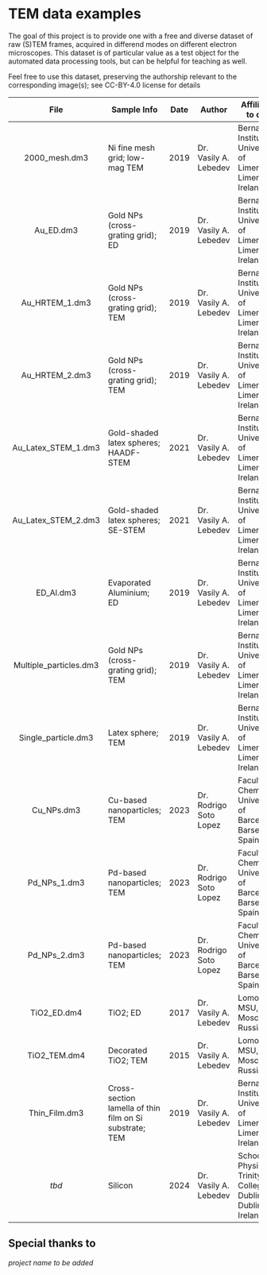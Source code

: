# TEM data examples

The goal of this project is to provide one with a free and diverse dataset of raw (S)TEM frames, acquired in differend modes on different electron microscopes.
This dataset is of particular value as a test object for the automated data processing tools, but can be helpful for teaching as well.

Feel free to use this dataset, preserving the authorship relevant to the corresponding image(s); see CC-BY-4.0 license for details

| File | Sample Info | Date | Author | Affiliation to date| Notes |
| :---: | ------ | :---: | --- | --- | --- |
| 2000_mesh.dm3 | Ni fine mesh grid; low-mag TEM | 2019 | Dr. Vasily A. Lebedev | Bernal Institute, University of Limerick, Limerick, Ireland||
| Au_ED.dm3 | Gold NPs (cross-grating grid); ED | 2019 | Dr. Vasily A. Lebedev | Bernal Institute, University of Limerick, Limerick, Ireland||
| Au_HRTEM_1.dm3 | Gold NPs (cross-grating grid); TEM | 2019 | Dr. Vasily A. Lebedev | Bernal Institute, University of Limerick, Limerick, Ireland||
| Au_HRTEM_2.dm3 | Gold NPs (cross-grating grid); TEM | 2019 | Dr. Vasily A. Lebedev | Bernal Institute, University of Limerick, Limerick, Ireland||
| Au_Latex_STEM_1.dm3 | Gold-shaded latex spheres; HAADF-STEM | 2021 | Dr. Vasily A. Lebedev | Bernal Institute, University of Limerick, Limerick, Ireland||
| Au_Latex_STEM_2.dm3 | Gold-shaded latex spheres; SE-STEM | 2021 | Dr. Vasily A. Lebedev | Bernal Institute, University of Limerick, Limerick, Ireland||
| ED_Al.dm3 | Evaporated Aluminium; ED | 2019 | Dr. Vasily A. Lebedev | Bernal Institute, University of Limerick, Limerick, Ireland||
| Multiple_particles.dm3 | Gold NPs (cross-grating grid); TEM | 2019 | Dr. Vasily A. Lebedev | Bernal Institute, University of Limerick, Limerick, Ireland||
| Single_particle.dm3 | Latex sphere; TEM | 2019 | Dr. Vasily A. Lebedev | Bernal Institute, University of Limerick, Limerick, Ireland||
| Cu_NPs.dm3 | Cu-based nanoparticles; TEM | 2023 | Dr. Rodrigo Soto Lopez | Faculty of Chemistry, University of Barcelona, Barselona, Spain |*doi?*|
| Pd_NPs_1.dm3 | Pd-based nanoparticles; TEM | 2023 | Dr. Rodrigo Soto Lopez | Faculty of Chemistry, University of Barcelona, Barselona, Spain |*doi?*|
| Pd_NPs_2.dm3 | Pd-based nanoparticles; TEM | 2023 | Dr. Rodrigo Soto Lopez | Faculty of Chemistry, University of Barcelona, Barselona, Spain |*doi?*|
| TiO2_ED.dm4 | TiO2; ED | 2017 | Dr. Vasily A. Lebedev | Lomonosov MSU, Moscow, Russia||
| TiO2_TEM.dm4 | Decorated TiO2; TEM | 2015 | Dr. Vasily A. Lebedev | Lomonosov MSU, Moscow, Russia||
| Thin_Film.dm3 | Cross-section lamella of thin film on Si substrate; TEM | 2019 | Dr. Vasily A. Lebedev | Bernal Institute, University of Limerick, Limerick, Ireland| Sample is a courtesy of Dr. Luke Guinane |
| *tbd* | Silicon  | 2024 | Dr. Vasily A. Lebedev | School of Physics, Trinity College Dublin, Dublin, Ireland||

## Special thanks to
*project name to be added*

